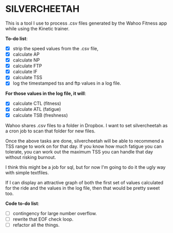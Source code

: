 # SILVERCHEETAH
This is a tool I use to process .csv files generated by the Wahoo Fitness app while using the Kinetic trainer.

__To-do list__:
-  [x] strip the speed values from the .csv file,
-  [x] calculate AP
-  [x] calculate NP
-  [x] calculate FTP
-  [x] calculate IF
-  [x] calculate TSS
-  [x] log the timestamped tss and ftp values in a log file.

 __For those values in the log file, it will__:
-  [x] calculate CTL (fitness)
-  [x] calculate ATL (fatigue)
-  [x] calculate TSB (freshness)

Wahoo shares .csv files to a folder in Dropbox. I want to set silvercheetah as a cron job to scan that folder for new files.

Once the above tasks are done, silvercheetah will be able to recommend a TSS range to work on for that day. If you know how much fatigue you can tolerate, you can work out the maximum TSS you can handle that day without risking burnout.

I think this might be a job for sql, but for now I'm going to do it the ugly way with simple textfiles.

If I can display an attractive graph of both the first set of values calculated for the
ride and the values in the log file, then that would be pretty sweet too.

__Code to-do list__:
-  [ ] contingency for large number overflow.
-  [ ] rewrite that EOF check loop.
-  [ ] refactor all the things.
